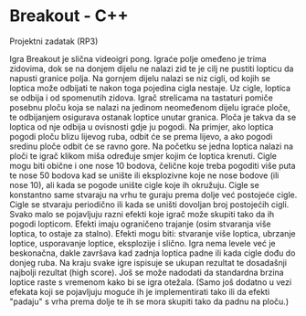 # Breakout - C++
Projektni zadatak (RP3)

Igra Breakout je slična videoigri pong. Igraće polje omeđeno je trima zidovima, dok se na donjem dijelu ne nalazi zid te je cilj ne pustiti lopticu da napusti granice polja. Na gornjem dijelu nalazi se niz cigli, od kojih se loptica može odbijati te nakon toga pojedina cigla nestaje. Uz cigle, loptica se odbija i od spomenutih zidova. Igrač strelicama na tastaturi pomiče posebnu ploču koja se nalazi na jedinom neomeđenom dijelu igraće ploče, te odbijanjem osigurava ostanak loptice unutar granica. Ploča je takva da se loptica od nje odbija u ovisnosti gdje ju pogodi. Na primjer, ako loptica pogodi ploču blizu lijevog ruba, odbit će se prema lijevo, a ako pogodi sredinu ploče odbit će se ravno gore. Na početku se jedna loptica nalazi na ploči te igrač klikom miša određuje smjer kojim će loptica krenuti. Cigle mogu biti obične i one nose 10 bodova, čelične koje treba pogoditi više puta te nose 50 bodova kad se unište ili eksplozivne koje ne nose bodove (ili nose 10), ali kada se pogode unište cigle koje ih okružuju. Cigle se konstantno same stvaraju na vrhu te guraju prema dolje već postojeće cigle. Cigle se stvaraju periodično ili kada se uništi dovoljan broj postojećih cigli. Svako malo se pojavljuju razni efekti koje igrač može skupiti tako da ih pogodi lopticom. Efekti imaju ograničeno trajanje (osim stvaranja više loptica, to ostaje za stalno). Efekti mogu biti: stvaranje više loptica, ubrzanje loptice, usporavanje loptice, eksplozije i slično. Igra nema levele već je beskonačna, dakle završava kad zadnja loptica padne ili kada cigle dođu do donjeg ruba. Na kraju svake igre ispisuje se ukupan rezultat te dosadašnji najbolji rezultat (high score). Još se može nadodati da standardna brzina loptice raste s vremenom kako bi se igra otežala. (Samo još dodatno u vezi efekata koji se pojavljuju moguće ih je implementirati tako ili da efekti "padaju" s vrha prema dolje te ih se mora skupiti tako da padnu na ploču.)



